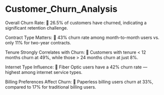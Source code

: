 # Customer_Churn_Analysis
Overall Churn Rate:
🔹 26.5% of customers have churned, indicating a significant retention challenge.

Contract Type Matters:
🔹 43% churn rate among month-to-month users vs. only 11% for two-year contracts.

Tenure Strongly Correlates with Churn:
🔹 Customers with tenure < 12 months churn at 49%, while those > 24 months churn at just 8%.

Internet Type Influence:
🔹 Fiber Optic users have a 42% churn rate — highest among internet service types.

Billing Preferences Affect Churn:
🔹 Paperless billing users churn at 33%, compared to 17% for traditional billing users.
